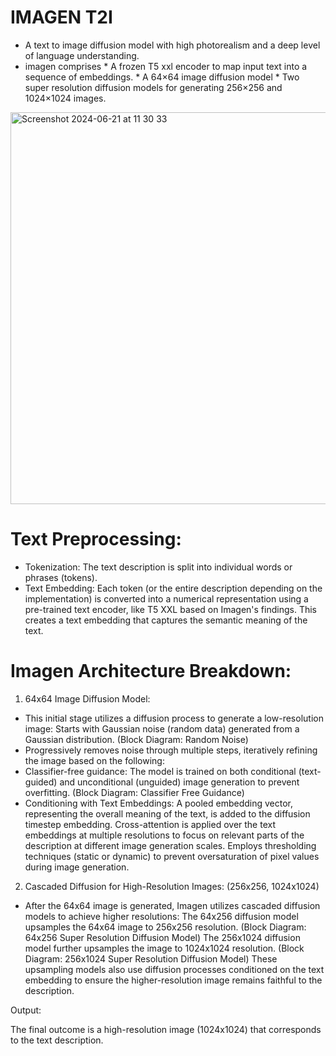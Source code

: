 #  IMAGEN T2I

* A text to image diffusion model with high photorealism and a deep level of language understanding.
* imagen comprises
             * A frozen T5 xxl encoder to map input text into a sequence of embeddings.
             * A 64×64 image diffusion model
             * Two super resolution diffusion models for generating 256×256 and 1024×1024 images.

               
<img width="627" alt="Screenshot 2024-06-21 at 11 30 33" src="https://github.com/usha3211-coder/Research-Development/assets/150019156/e4e0155e-0867-4c87-91b9-8d3fe3ba8810">


# Text Preprocessing:

* Tokenization: The text description is split into individual words or phrases (tokens).
* Text Embedding: Each token (or the entire description depending on the implementation) is converted into a numerical representation using a pre-trained text encoder, like T5 XXL based on Imagen's findings. This creates a text embedding that captures the semantic meaning of the text. 

# Imagen Architecture Breakdown:

1. 64x64 Image Diffusion Model:

* This initial stage utilizes a diffusion process to generate a low-resolution image:
Starts with Gaussian noise (random data) generated from a Gaussian distribution. (Block Diagram: Random Noise)
* Progressively removes noise through multiple steps, iteratively refining the image based on the following:
* Classifier-free guidance: The model is trained on both conditional (text-guided) and unconditional (unguided) image generation to prevent overfitting. (Block Diagram: Classifier Free Guidance)
* Conditioning with Text Embeddings:
A pooled embedding vector, representing the overall meaning of the text, is added to the diffusion timestep embedding. 
Cross-attention is applied over the text embeddings at multiple resolutions to focus on relevant parts of the description at different image generation scales.
Employs thresholding techniques (static or dynamic) to prevent oversaturation of pixel values during image generation.

2. Cascaded Diffusion for High-Resolution Images: (256x256, 1024x1024)
   
* After the 64x64 image is generated, Imagen utilizes cascaded diffusion models to achieve higher resolutions:
The 64x256 diffusion model upsamples the 64x64 image to 256x256 resolution. (Block Diagram: 64x256 Super Resolution Diffusion Model)
The 256x1024 diffusion model further upsamples the image to 1024x1024 resolution. (Block Diagram: 256x1024 Super Resolution Diffusion Model)
These upsampling models also use diffusion processes conditioned on the text embedding to ensure the higher-resolution image remains faithful to the description.

Output:

The final outcome is a high-resolution image (1024x1024) that corresponds to the text description. 
